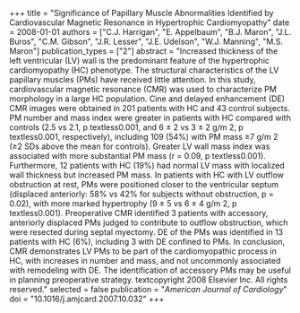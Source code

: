 +++
title = "Significance of Papillary Muscle Abnormalities Identified by Cardiovascular Magnetic Resonance in Hypertrophic Cardiomyopathy"
date = 2008-01-01
authors = ["C.J. Harrigan", "E. Appelbaum", "B.J. Maron", "J.L. Buros", "C.M. Gibson", "J.R. Lesser", "J.E. Udelson", "W.J. Manning", "M.S. Maron"]
publication_types = ["2"]
abstract = "Increased thickness of the left ventricular (LV) wall is the predominant feature of the hypertrophic cardiomyopathy (HC) phenotype. The structural characteristics of the LV papillary muscles (PMs) have received little attention. In this study, cardiovascular magnetic resonance (CMR) was used to characterize PM morphology in a large HC population. Cine and delayed enhancement (DE) CMR images were obtained in 201 patients with HC and 43 control subjects. PM number and mass index were greater in patients with HC compared with controls (2.5 vs 2.1, p textless0.001, and 6 ± 2 vs 3 ± 2 g/m                        2, p textless0.001, respectively), including 109 (54%) with PM mass ≥7 g/m                        2 (≥2 SDs above the mean for controls). Greater LV wall mass index was associated with more substantial PM mass (r = 0.09, p textless0.001). Furthermore, 12 patients with HC (19%) had normal LV mass with localized wall thickness but increased PM mass. In patients with HC with LV outflow obstruction at rest, PMs were positioned closer to the ventricular septum (displaced anteriorly: 58% vs 42% for subjects without obstruction, p = 0.02), with more marked hypertrophy (9 ± 5 vs 6 ± 4 g/m                        2, p textless0.001). Preoperative CMR identified 3 patients with accessory, anteriorly displaced PMs judged to contribute to outflow obstruction, which were resected during septal myectomy. DE of the PMs was identified in 13 patients with HC (6%), including 3 with DE confined to PMs. In conclusion, CMR demonstrates LV PMs to be part of the cardiomyopathic process in HC, with increases in number and mass, and not uncommonly associated with remodeling with DE. The identification of accessory PMs may be useful in planning preoperative strategy. textcopyright 2008 Elsevier Inc. All rights reserved."
selected = false
publication = "*American Journal of Cardiology*"
doi = "10.1016/j.amjcard.2007.10.032"
+++

